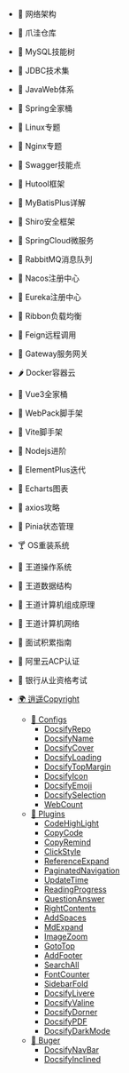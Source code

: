 - 🍑 网络架构
- 🍏 爪洼仓库
- 🍈 MySQL技能树
- 🍉 JDBC技术集
- 🍋 JavaWeb体系
- 🍅 Spring全家桶
- 🍓 Linux专题
- 🍎 Nginx专题
- 🍏 Swagger技能点
- 🥭 Hutool框架
- 🍑 MyBatisPlus详解
- 🍓 Shiro安全框架
- 🥝 SpringCloud微服务
- 🍅 RabbitMQ消息队列
- 🍈 Nacos注册中心
- 🍢 Eureka注册中心
- 🍣 Ribbon负载均衡
- 🥮 Feign远程调用
- 🍡 Gateway服务网关
- 🌶️ Docker容器云
- 🍫 Vue3全家桶
- 🍬 WebPack脚手架
- 🍒 Vite脚手架
- 🥧 Nodejs进阶
- 🍭 ElementPlus迭代
- 🧁 Echarts图表
- 🥝 axios攻略
- 🍈 Pinia状态管理
- 🍸 OS重装系统
- 🍼 王道操作系统
- 🍒 王道数据结构
- 🥕 王道计算机组成原理
- 🌰 王道计算机网络
- 🍞 面试积累指南
- 🍗 阿里云ACP认证
- 🧀 银行从业资格考试

- [🌍 逍遥Copyright](/README.md)
  - [🍇 Configs](/config/README.md)
    - [DocsifyRepo](/config/DocsifyRepo.md)
    - [DocsifyName](/config/DocsifyName.md)
    - [DocsifyCover](/config/DocsifyCover.md)
    - [DocsifyLoading](/config/DocsifyLoading.md)
    - [DocsifyTopMargin](/config/DocsifyTopMargin.md)
    - [DocsifyIcon](/config/DocsifyIcon.md)
    - [DocsifyEmoji](/config/DocsifyEmoji.md)
    - [DocsifySelection](/config/DocsifySelection.md)
    - [WebCount](/config/WebCount.md)
  - [🍈 Plugins](./plugins/README.md)
    - [CodeHighLight](/plugins/CodeHighLight.md)
    - [CopyCode](/plugins/CopyCode.md)
    - [CopyRemind](/plugins/CopyRemind.md)
    - [ClickStyle](/plugins/ClickStyle.md)
    - [ReferenceExpand](/plugins/ReferenceExpand.md)
    - [PaginatedNavigation](/plugins/PaginatedNavigation.md)
    - [UpdateTime](/plugins/UpdateTime.md)
    - [ReadingProgress](/plugins/ReadingProgress.md)
    - [QuestionAnswer](/plugins/QuestionAnswer.md)
    - [RightContents](/plugins/RightContents.md)
    - [AddSpaces](/plugins/AddSpaces.md)
    - [MdExpand](/plugins/MdExpand.md)
    - [ImageZoom](/plugins/ImageZoom.md)
    - [GotoTop](/plugins/GotoTop.md)
    - [AddFooter](/plugins/AddFooter.md)
    - [SearchAll](/plugins/SearchAll.md)
    - [FontCounter](/plugins/FontCounter.md)
    - [SidebarFold](/plugins/SidebarFold.md)
    - [DocsifyLivere](/plugins/DocsifyLivere.md)
    - [DocsifyValine](/plugins/DocsifyValine.md)
    - [DocsifyDorner](/plugins/DocsifyDorner.md)
    - [DocsifyPDF](/plugins/DocsifyPDF.md)
    - [DocsifyDarkMode](/plugins/DocsifyDarkMode.md)
  - [🍉 Buger](/Buger/README.md)
    - [DocsifyNavBar](/Buger/DocsifyNavBar.md)
    - [DocsifyInclined](/Buger/DocsifyInclined.md)
